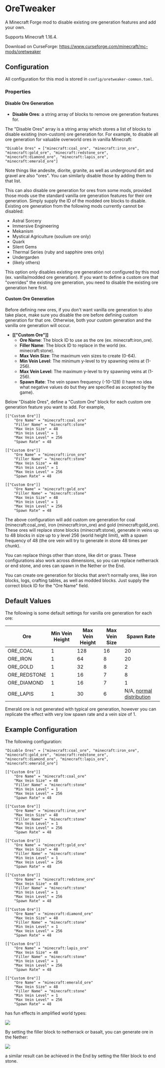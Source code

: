 # OreTweaker
A Minecraft Forge mod to disable existing ore generation features and add your own.

Supports Minecraft 1.16.4.

Download on CurseForge: https://www.curseforge.com/minecraft/mc-mods/oretweaker

## Configuration

All configuration for this mod is stored in `config/oretweaker-common.toml`.

### Properties

#### Disable Ore Generation

- **Disable Ores**: a string array of blocks to remove ore generation features for.

The "Disable Ores" array is a string array which stores a list of blocks to disable existing (non-custom) ore generation for. For example, to disable all ore generation for valuable overworld ores in vanilla Minecraft:

`"Disable Ores" = ["minecraft:coal_ore", "minecraft:iron_ore", "minecraft:gold_ore", "minecraft:redstone_ore", "minecraft:diamond_ore", "minecraft:lapis_ore", "minecraft:emerald_ore"]`

Note things like andesite, diorite, granite, as well as underground dirt and gravel are also "ores". You can similarly disable those by adding them to that list.

This can also disable ore generation for ores from some mods, provided those mods use the standard vanilla ore generation features for their ore generation. Simply supply the ID of the modded ore blocks to disable. Existing ore generation from the following mods currently cannot be disabled:

- Astral Sorcery
- Immersive Engineering
- Mekanism
- Mystical Agriculture (soulium ore only)
- Quark
- Silent Gems
- Thermal Series (ruby and sapphire ores only)
- Undergarden
- (likely others)

This option only disables existing ore generation not configured by this mod (ex. vanilla/modded ore generation). If you want to define a custom ore that "overrides" the existing ore generation, you need to disable the existing ore generation here first.

#### Custom Ore Generation

Before defining new ores, if you don't want vanilla ore generation to also take place, make sure you disable the ore before defining custom generation for that ore. Otherwise, both your custom generation and the vanilla ore generation will occur.

- **\[\["Custom Ore"\]\]**
    - **Ore Name**: The block ID to use as the ore (ex. minecraft:iron_ore).
    - **Filler Name**: The block ID to replace in the world (ex. minecraft:stone).
    - **Max Vein Size**: The maximum vein sizes to create (0-64).
    - **Min Vein Level**: The minimum y-level to try spawning veins at (1-256).
    - **Max Vein Level**: The maximum y-level to try spawning veins at (1-256).
    - **Spawn Rate**: The vein spawn frequency (-10-128) (I have no idea what negative values do but they are specified as accepted by the game).
    

Below "Disable Ores", define a "Custom Ore" block for each custom ore generation feature you want to add. For example,

```
[["Custom Ore"]]
	"Ore Name" = "minecraft:coal_ore"
    "Filler Name" = "minecraft:stone"
	"Max Vein Size" = 48
	"Min Vein Level" = 1
	"Max Vein Level" = 256
	"Spawn Rate" = 48

[["Custom Ore"]]
	"Ore Name" = "minecraft:iron_ore"
    "Filler Name" = "minecraft:stone"
	"Max Vein Size" = 48
	"Min Vein Level" = 1
	"Max Vein Level" = 256
	"Spawn Rate" = 48
    
[["Custom Ore"]]
	"Ore Name" = "minecraft:gold_ore"
    "Filler Name" = "minecraft:stone"
	"Max Vein Size" = 48
	"Min Vein Level" = 1
	"Max Vein Level" = 256
	"Spawn Rate" = 48
```

The above configuration will add custom ore generation for coal (minecraft:coal_ore), iron (minecraft:iron_ore) and gold (minecraft:gold_ore). These ores will replace stone blocks (minecraft:stone), generate in veins up to 48 blocks in size up to y level 256 (world height limit), with a spawn frequency of 48 (the ore vein will try to generate in stone 48 times per chunk).

You can replace things other than stone, like dirt or grass. These configurations also work across dimensions, so you can replace netherrack or end stone, and ores can spawn in the Nether or the End.

You can create ore generation for blocks that aren't normally ores, like iron blocks, logs, crafting tables, as well as modded blocks. Just supply the correct block ID for the "Ore Name" field.

## Default Values

The following is some default settings for vanilla ore generation for each ore:

| Ore          | Min Vein Height | Max Vein Height | Max Vein Size | Spawn Rate               |
|--------------|-----------------|-----------------|---------------|--------------------------|
| ORE_COAL     | 1               | 128             | 16            | 20                       |
| ORE_IRON     | 1               | 64              | 8             | 20                       |
| ORE_GOLD     | 1               | 32              | 8             | 2                        |
| ORE_REDSTONE | 1               | 16              | 7             | 8                        |
| ORE_DIAMOND  | 1               | 16              | 7             | 1                        |
| ORE_LAPIS    | 1               | 30              | 6             | N/A, [normal distribution](https://minecraft.gamepedia.com/Lapis_Lazuli_Ore) |

Emerald ore is not generated with typical ore generation, however you can replicate the effect with very low spawn rate and a vein size of 1.


## Example Configuration

The following configuration:

```
"Disable Ores" = ["minecraft:coal_ore", "minecraft:iron_ore", "minecraft:gold_ore", "minecraft:redstone_ore", "minecraft:diamond_ore", "minecraft:lapis_ore", "minecraft:emerald_ore"]

[["Custom Ore"]]
	"Ore Name" = "minecraft:coal_ore"
	"Max Vein Size" = 48
	"Filler Name" = "minecraft:stone"
	"Min Vein Level" = 1
	"Max Vein Level" = 256
	"Spawn Rate" = 48

[["Custom Ore"]]
	"Ore Name" = "minecraft:iron_ore"
	"Max Vein Size" = 48
	"Filler Name" = "minecraft:stone"
	"Min Vein Level" = 1
	"Max Vein Level" = 256
	"Spawn Rate" = 48

[["Custom Ore"]]
	"Ore Name" = "minecraft:gold_ore"
	"Max Vein Size" = 48
	"Filler Name" = "minecraft:stone"
	"Min Vein Level" = 1
	"Max Vein Level" = 256
	"Spawn Rate" = 48

[["Custom Ore"]]
	"Ore Name" = "minecraft:redstone_ore"
	"Max Vein Size" = 48
	"Filler Name" = "minecraft:stone"
	"Min Vein Level" = 1
	"Max Vein Level" = 256
	"Spawn Rate" = 48

[["Custom Ore"]]
	"Ore Name" = "minecraft:diamond_ore"
	"Max Vein Size" = 48
	"Filler Name" = "minecraft:stone"
	"Min Vein Level" = 1
	"Max Vein Level" = 256
	"Spawn Rate" = 48

[["Custom Ore"]]
	"Ore Name" = "minecraft:lapis_ore"
	"Max Vein Size" = 48
	"Filler Name" = "minecraft:stone"
	"Min Vein Level" = 1
	"Max Vein Level" = 256
	"Spawn Rate" = 48

[["Custom Ore"]]
	"Ore Name" = "minecraft:emerald_ore"
	"Max Vein Size" = 48
	"Filler Name" = "minecraft:stone"
	"Min Vein Level" = 1
	"Max Vein Level" = 256
	"Spawn Rate" = 48
```

has fun effects in amplified world types:

![](https://i.imgur.com/Ecf1mTY.png)

By setting the filler block to netherrack or basalt, you can generate ore in the Nether:

![](https://i.imgur.com/tGPdieQ.png)

a similar result can be achieved in the End by setting the filler block to end stone.
